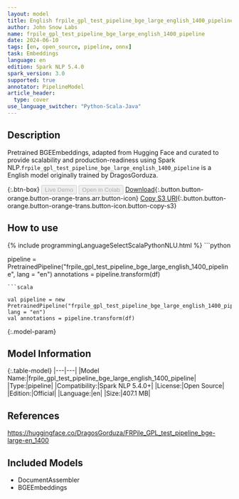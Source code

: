 ```yaml
---
layout: model
title: English frpile_gpl_test_pipeline_bge_large_english_1400_pipeline pipeline BGEEmbeddings from DragosGorduza
author: John Snow Labs
name: frpile_gpl_test_pipeline_bge_large_english_1400_pipeline
date: 2024-06-10
tags: [en, open_source, pipeline, onnx]
task: Embeddings
language: en
edition: Spark NLP 5.4.0
spark_version: 3.0
supported: true
annotator: PipelineModel
article_header:
  type: cover
use_language_switcher: "Python-Scala-Java"
---
```


## Description

Pretrained BGEEmbeddings, adapted from Hugging Face and curated to provide scalability and production-readiness using Spark NLP.`frpile_gpl_test_pipeline_bge_large_english_1400_pipeline` is a English model originally trained by DragosGorduza.

{:.btn-box}
<button class="button button-orange" disabled>Live Demo</button>
<button class="button button-orange" disabled>Open in Colab</button>
[Download](https://s3.amazonaws.com/auxdata.johnsnowlabs.com/public/models/frpile_gpl_test_pipeline_bge_large_english_1400_pipeline_en_5.4.0_3.0_1718055941428.zip){:.button.button-orange.button-orange-trans.arr.button-icon}
[Copy S3 URI](s3://auxdata.johnsnowlabs.com/public/models/frpile_gpl_test_pipeline_bge_large_english_1400_pipeline_en_5.4.0_3.0_1718055941428.zip){:.button.button-orange.button-orange-trans.button-icon.button-copy-s3}

## How to use



<div class="tabs-box" markdown="1">
{% include programmingLanguageSelectScalaPythonNLU.html %}
```python

pipeline = PretrainedPipeline("frpile_gpl_test_pipeline_bge_large_english_1400_pipeline", lang = "en")
annotations =  pipeline.transform(df)   

```
```scala

val pipeline = new PretrainedPipeline("frpile_gpl_test_pipeline_bge_large_english_1400_pipeline", lang = "en")
val annotations = pipeline.transform(df)

```
</div>

{:.model-param}
## Model Information

{:.table-model}
|---|---|
|Model Name:|frpile_gpl_test_pipeline_bge_large_english_1400_pipeline|
|Type:|pipeline|
|Compatibility:|Spark NLP 5.4.0+|
|License:|Open Source|
|Edition:|Official|
|Language:|en|
|Size:|407.1 MB|

## References

https://huggingface.co/DragosGorduza/FRPile_GPL_test_pipeline_bge-large-en_1400

## Included Models

- DocumentAssembler
- BGEEmbeddings